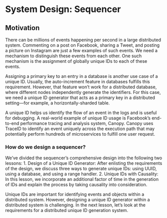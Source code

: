 <h1>System Design: Sequencer</h1>

<h2>Motivation</h2>
There can be millions of events happening per second in a large distributed system. Commenting on a post on Facebook, 
sharing a Tweet, and posting a picture on Instagram are just a few examples of such events. We need a mechanism 
to distinguish these events from each other. One such mechanism is the assignment of globally unique IDs 
to each of these events.

Assigning a primary key to an entry in a database is another use case of a unique ID. Usually, 
the auto-increment feature in databases fulfills this requirement. However, that feature won’t work for a distributed database, 
where different nodes independently generate the identifiers. For this case, we need a unique ID generator that acts 
as a primary key in a distributed setting—for example, a horizontally-sharded table.

A unique ID helps us identify the flow of an event in the logs and is useful for debugging. 
A real-world example of unique ID usage is Facebook’s end-to-end performance tracing and analysis system, Canopy. 
Canopy uses TraceID to identify an event uniquely across the execution path 
that may potentially perform hundreds of microservices to fulfill one user request.

<h3>How do we design a sequencer?</h3>
We’ve divided the sequencer’s comprehensive design into the following two lessons:
1. Design of a Unique ID Generator: After enlisting the requirements of the design, 
we discuss three ways to generate unique IDs: using UUID, using a database, and using a range handler.
2. Unique IDs with Causality: In this lesson, we incorporate an additional factor of time in the generation of IDs 
and explain the process by taking causality into consideration.

Unique IDs are important for identifying events and objects within a distributed system. However, 
designing a unique ID generator within a distributed system is challenging. In the next lesson, 
let’s look at the requirements for a distributed unique ID generation system.

